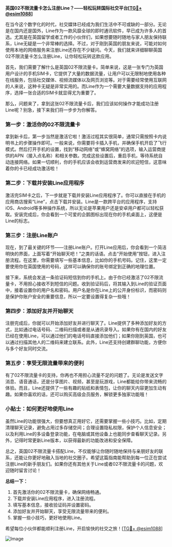 **英国02不限流量卡怎么注册Line？——轻松玩转国际社交平台[[TG💪+ @esim1088](https://t.me/s/esim1088)]**

在当今这个数字化的时代，社交媒体已经成为我们生活中不可或缺的一部分。无论是在国内还是国外，Line作为一款风靡全球的即时通讯软件，早已成为许多人的首选。尤其是在英国留学或者工作的小伙伴们，如果想要随时随地与家人朋友保持联系，Line无疑是一个非常棒的选择。不过，对于刚到英国的朋友来说，可能对如何使用本地的网络服务来注册Line还存在不少疑问。今天，我们就来详细聊聊英国02不限流量卡怎么注册Line，让你轻松玩转这款应用。

首先，我们需要了解什么是英国02不限流量卡。简单来说，这是一张专门为英国用户设计的手机SIM卡，它提供了大量的数据流量，让用户可以无限制地使用各种在线服务，包括社交媒体、视频流媒体以及网页浏览等。对于需要经常使用互联网的人来说，这种卡无疑是非常实用的。而Line作为一个需要大量数据支持的应用程序，选择一张合适的SIM卡就显得尤为重要了。

那么，问题来了，拿到这张02不限流量卡后，我们应该如何操作才能成功注册Line呢？别急，接下来我们将一步步为你解答。

### 第一步：激活你的02不限流量卡

拿到新卡后，第一步当然是激活它啦！激活过程其实很简单，通常只需按照卡内说明书上的步骤操作即可。一般来说，你需要将卡插入手机，并确保手机开启了飞行模式。然后打开手机的设置，找到“移动网络”或“蜂窝网络”的选项，输入运营商提供的APN（接入点名称）和相关参数。完成这些设置后，重启手机，等待系统自动连接网络。如果一切顺利，你的手机应该会收到运营商发来的欢迎短信，这意味着你的卡已经成功激活啦！

### 第二步：下载并安装Line应用程序

激活完SIM卡之后，下一步就是下载并安装Line应用程序了。你可以直接在手机的应用商店搜索“Line”，点击下载并安装。Line是一款跨平台的应用程序，支持iOS、Android等多种操作系统，所以无论是苹果用户还是安卓用户都可以轻松获取。安装完成后，你会看到一个可爱的企鹅图标出现在你的手机桌面上，这便是Line的标志。

### 第三步：注册Line账户

现在，到了最关键的环节——注册Line账户。打开Line应用后，你会看到一个简洁明快的界面，上面写着“开始聊天吧！”之类的话语。点击“开始使用”按钮，进入注册流程。在这里，你需要填写一些基本信息，比如你的手机号码。记住，这里一定要使用你在英国使用的号码，这样可以确保你的账号绑定到正确的地理位置。

接下来，系统会发送一条验证码短信到你的手机上。由于你已经激活了02不限流量卡，不用担心接收不到短信的问题。收到验证码后，将其输入到Line的验证页面中，接着设置你的用户名和密码。用户名是你在Line上的公开身份标识，而密码则是保护你账户安全的重要信息，所以一定要设置得复杂一些哦！

### 第四步：添加好友并开始聊天

注册完成后，你就可以开始添加好友并进行聊天了。Line提供了多种添加好友的方式，比如通过电话号码、二维码扫描或者是从通讯录导入。如果你有在国内的好友已经在使用Line，可以通过他们的电话号码直接添加他们；如果你刚到英国，也可以通过扫描其他人的二维码来建立联系。此外，Line还支持创建群聊功能，方便你与多个好友同时交流。

### 第五步：享受无限流量带来的便利

有了02不限流量卡的支持，你再也不用担心流量不足的问题了。无论是发送文字消息、语音通话，还是分享图片、视频，甚至是玩游戏，Line都能给你带来流畅的体验。而且，Line还提供了一些有趣的贴纸和表情包，让你的聊天内容更加生动有趣。如果你喜欢的话，还可以购买高级会员服务，解锁更多独家功能哦！

### 小贴士：如何更好地使用Line

虽然Line的功能很强大，但要想真正用好它，还需要掌握一些小技巧。比如，定期清理聊天记录，避免占用过多存储空间；合理设置隐私权限，保护个人信息安全；以及利用Line的多设备登录功能，在电脑或其他设备上也能同步查看聊天记录。另外，记得时常更新Line版本，以获得最新的功能改进和安全保障。

总之，英国02不限流量卡搭配Line，不仅能够让你随时随地保持与亲朋好友的联系，还能让你更好地融入当地的社交圈子。希望这篇指南能帮助到每一位正在尝试注册Line的新手朋友们。如果你还有其他关于Line或者02不限流量卡的问题，欢迎随时留言讨论！

**总结一下：**  
1. 首先激活你的02不限流量卡，确保网络畅通。  
2. 下载并安装Line应用程序，进入注册流程。  
3. 填写基本信息，接收验证码并设置密码。  
4. 添加好友并开始聊天，享受无限流量带来的便利。  
5. 掌握一些小技巧，更好地使用Line。

希望每位小伙伴都能顺利注册Line，开启愉快的社交之旅！[[TG💪+ @esim1088](https://t.me/s/esim1088)]  

![Image](https://i.postimg.cc/4NQfJmqS/Snipaste-2025-05-13-00-14-12.png)